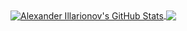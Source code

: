 <!---
rdjake/rdjake is a ✨ special ✨ repository because its `README.md` (this file) appears on your GitHub profile.
You can click the Preview link to take a look at your changes.
--->

<a href="https://github.com/rdjake">
  <img align="center" src="https://github-readme-stats.vercel.app/api?username=rdjake&show_icons=true&line_height=33&count_private=true&include_all_commits=true&theme=default" alt="Alexander Illarionov's GitHub Stats" />
</a>

<a href="https://github.com/rdjake">
  <img align="center" src="https://github-readme-stats.vercel.app/api/top-langs/?username=rdjake&langs_count=4&line_height=35&theme=default" />
</a>
